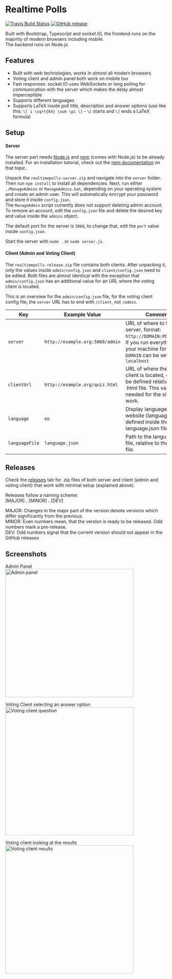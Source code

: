 # Realtime Polls

[![Travis Build Status](https://img.shields.io/travis/g0ne/Realtime-Polls.svg?style=flat-square)](https://travis-ci.org/g0ne/Realtime-Polls)
[![GitHub release](https://img.shields.io/github/release/g0ne/Realtime-Polls.svg?style=flat-square)](https://github.com/g0ne/Realtime-Polls/releases)

Built with Bootstrap, Typescript and socket.IO, the frontend runs on the majority of modern browsers including mobile.  
The backend runs on Node.js.

## Features

- Built with web technologies, works in almost all modern browsers
- Voting client and admin panel both work on mobile too
- Fast responses: socket.IO uses WebSockets or long polling for communication with the server which makes the delay almost imperceptible
- Supports different languages
- Supports LaTeX inside poll title, description and answer options (use like this: `\[ i \sqrt{64} \sum \pi \]` - `\[` starts and `\]` ends a LaTeX formula)

## Setup

#### Server

The server part needs [Node.js](https://nodejs.org/) and [npm](https://www.npmjs.com/npm/open-source) (comes with Node.js) to be already installed. For an installation tutorial, check out the [npm documentation](https://docs.npmjs.com/getting-started/installing-node) on that topic.

Unpack the `realtimepolls-server.zip` and navigate into the `server` folder. Then run `npm install` to install all dependencies. Next, run either `./ManageAdmins` or `ManageAdmins.bat`, depending on your operating system and create an admin user. This will automatically encrypt your password and store it inside `config.json`.  
The `ManageAdmin` script currently does not support deleting admin account. To remove an account, edit the `config.json` file and delete the desired key and value inside the `admins` object.

The default port for the server is `5060`, to change that, edit the `port` value inside `config.json`.

Start the server with `node .` or `node server.js`.

#### Client (Admin and Voting Client)

The `realtimepolls-release.zip` file contains both clients. After unpacking it, only the values inside `admin/config.json` and `client/config.json` need to be edited. Both files are almost identical with the exception that `admin/config.json` has an additional value for an URL where the voting client is located.


This is an overview for the `admin/config.json` file, for the voting client config file, the `server` URL has to end with `/client`, not `/admin`.

| Key            | Example Value                   | Comment                                                                                                                                                    |
|----------------|---------------------------------|------------------------------------------------------------------------------------------------------------------------------------------------------------|
| `server`       | `http://example.org:5060/admin` | URL of where to find the server, format: `http://DOMAIN:PORT/admin`. If you run everything on your machine for testing, `DOMAIN` can be set to `localhost` |
| `clientUrl`    | `http://example.org/quiz.html`  | URL of where the voting client is located, can also be defined relative to the .html file. This value is not needed for the site to work.                  |
| `language`     | `en`                            | Display language for the website (languages are defined inside the language.json file).                                                                    |
| `languageFile` | `language.json`                 | Path to the language.json file, relative to the .html file.                                                                                                |

## Releases

Check the [releases](../../releases/) tab for .zip files of both server and client (admin and voting client) that work with minimal setup (explained above).

Releases follow a naming scheme:  
[MAJOR] **.** [MINOR] **.** [DEV]

MAJOR: Changes in the major part of the version denote versions which differ significantly from the previous.  
MINOR: Even numbers mean, that the version is ready to be released. Odd numbers mark a pre-release.  
DEV: Odd numbers signal that the current version should not appear in the GitHub releases

## Screenshots

Admin Panel  
<a href="http://i.imgur.com/b8f6ppN.png" target="_blank">
  <img src="http://i.imgur.com/b8f6ppN.png" width="400px" alt="Admin panel">
</a>

Voting Client selecting an answer option  
<a href="http://i.imgur.com/j08bbKK.png" target="_blank">
  <img src="http://i.imgur.com/j08bbKK.png" width="400px" alt="Voting client question">
</a>

Voting client looking at the results  
<a href="http://i.imgur.com/Fn9P2bj.png" target="_blank">
  <img src="http://i.imgur.com/Fn9P2bj.png" width="400px" alt="Voting client results">
</a>
